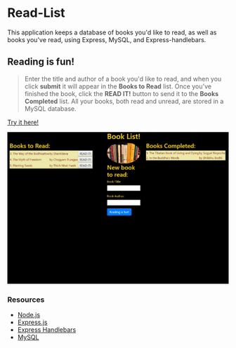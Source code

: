 # Read-List
This application keeps a database of books you'd like to read, as well as books you've read, using Express, MySQL, and Express-handlebars.

## Reading is fun!
>Enter the title and author of a book you'd like to read, and when you click **submit** it will appear in the **Books to Read** list.
Once you've finished the book, click the **READ IT!** button to send it to the **Books Completed** list.
All your books, both read and unread, are stored in a MySQL database.

[Try it here!](https://limitless-mesa-88085.herokuapp.com/)

![screenshot](https://github.com/Nommington/Read-List/blob/master/assets/images/screenshot.jpg)

### Resources
* [Node.js](https://nodejs.org/en/)
* [Express.js](https://expressjs.com/)
* [Express Handlebars](https://www.npmjs.com/package/express-handlebars)
* [MySQL](https://www.mysql.com/)
